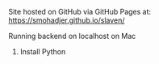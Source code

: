 Site hosted on GitHub via GitHub Pages at:
https://smohadjer.github.io/slaven/

Running backend on localhost on Mac
1. Install Python
